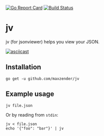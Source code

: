 [![Go Report Card](https://goreportcard.com/badge/maxzender/jv)](https://goreportcard.com/report/maxzender/jv)
[![Build Status](https://travis-ci.org/maxzender/jv.svg?branch=master)](https://travis-ci.org/maxzender/jv)

# jv
jv (for jsonviewer) helps you view your JSON.

[![asciicast](https://asciinema.org/a/123606.png)](https://asciinema.org/a/123606)

## Installation
```
go get -u github.com/maxzender/jv
```

## Example usage
```
jv file.json
```
Or by reading from `stdin`:
```
jv < file.json
echo '{"foo": "bar"}' | jv
```
